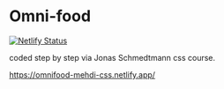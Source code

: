# Omni-food

[![Netlify Status](https://api.netlify.com/api/v1/badges/f1052a1f-a7f9-4fe7-964f-5023dfcb471d/deploy-status)](https://app.netlify.com/sites/omnifood-mehdi-css/deploys)


coded step by step via Jonas Schmedtmann css course.

https://omnifood-mehdi-css.netlify.app/
